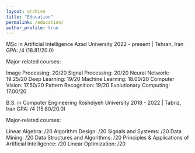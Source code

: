 ```yaml
---
layout: archive
title: "Education"
permalink: /education/
author_profile: true
---
```



MSc in Artificial Intelligence
Azad University
2022 - present | Tehran, Iran
GPA: /4 (18.81/20.0)

Major-related courses:

Image Processing: 20/20
Signal Processing: 20/20
Neural Network: 19.25/20
Deep Learning: 19/20
Machine Learning: 18.00/20
Computer Vision: 17.50/20
Pattern Recognition: 19/20
Evolutionary Computing: 17.00/20


B.S. in Computer Engineering
Roshdiyeh University
2018 - 2022 | Tabriz, Iran
GPA: /4 (15.80/20.0)

Major-related courses:

Linear Algebra: /20
Algorithm Design: /20
Signals and Systems: /20
Data Mining: /20
Data Structures and Algorithms: /20
Principles & Applications of Artificial Intelligence: /20
Linear Optimization: /20

